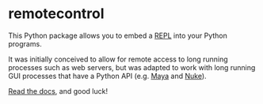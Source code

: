 # remotecontrol

This Python package allows you to embed a [REPL][repl] into your Python programs.

It was initially conceived to allow for remote access to long running processes such as web servers, but was adapted to work with long running GUI processes that have a Python API (e.g. [Maya][maya] and [Nuke][nuke]).

[Read the docs][docs], and good luck!

[repl]: http://en.wikipedia.org/wiki/Read%E2%80%93eval%E2%80%93print_loop
[maya]: http://www.autodesk.com/products/autodesk-maya/overview
[nuke]: http://www.thefoundry.co.uk/products/nuke/
[docs]: http://remotecontrol.readthedocs.org/
